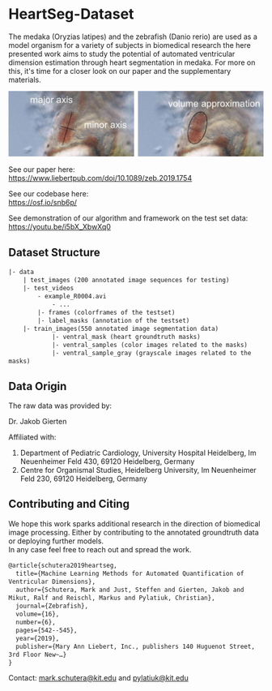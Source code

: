 # HeartSeg-Dataset

The medaka (Oryzias latipes) and the zebrafish (Danio rerio) are used as a model organism for a variety of subjects in biomedical research the here presented work aims to study the potential of automated ventricular dimension estimation through heart segmentation in medaka. 
For more on this, it's time for a closer look on our paper and the supplementary materials.

![Automated quantification of ventricular dimensions](/Graphics/Wikiimage.jpg)

See our paper here:  
https://www.liebertpub.com/doi/10.1089/zeb.2019.1754

See our codebase here:  
https://osf.io/snb6p/

See demonstration of our algorithm and framework on the test set data:  
https://youtu.be/i5bX_XbwXq0



## Dataset Structure

```
|- data
	| test_images (200 annotated image sequences for testing)
	|- test_videos 
		- example_R0004.avi
    		- ...
		|- frames (colorframes of the testset)
		|- label_masks (annotation of the testset)
	|- train_images(550 annotated image segmentation data)
			|- ventral_mask (heart groundtruth masks)
			|- ventral_samples (color images related to the masks)
			|- ventral_sample_gray (grayscale images related to the masks)
```


## Data Origin

The raw data was provided by:   

Dr. Jakob Gierten  

Affiliated with:  
1. Department of Pediatric Cardiology, University Hospital Heidelberg, Im Neuenheimer Feld 430, 69120 Heidelberg, Germany
2. Centre for Organismal Studies, Heidelberg University, Im Neuenheimer Feld 230, 69120 Heidelberg, Germany


## Contributing and Citing

We hope this work sparks additional research in the direction of biomedical image processing. Either by contributing to the annotated groundtruth data or deploying further models.  
In any case feel free to reach out and spread the work.

```
@article{schutera2019heartseg,
  title={Machine Learning Methods for Automated Quantification of Ventricular Dimensions},
  author={Schutera, Mark and Just, Steffen and Gierten, Jakob and Mikut, Ralf and Reischl, Markus and Pylatiuk, Christian},
  journal={Zebrafish},
  volume={16},
  number={6},
  pages={542--545},
  year={2019},
  publisher={Mary Ann Liebert, Inc., publishers 140 Huguenot Street, 3rd Floor New~…}
}
```

Contact: mark.schutera@kit.edu and pylatiuk@kit.edu 

